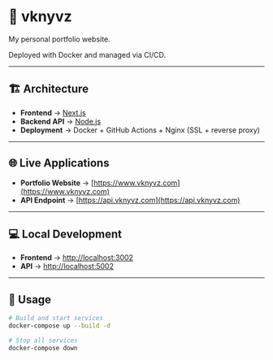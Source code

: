 # 🔧 vknyvz

My personal portfolio website. 

Deployed with Docker and managed via CI/CD.

---

## 🏗️ Architecture

- **Frontend** → [Next.js](https://nextjs.org)  
- **Backend API** → [Node.js](https://nodejs.org)  
- **Deployment** → Docker + GitHub Actions + Nginx (SSL + reverse proxy)

---

## 🌐 Live Applications

- **Portfolio Website** → [https://www.vknyvz.com](https://www.vknyvz.com)  
- **API Endpoint** → [https://api.vknyvz.com](https://api.vknyvz.com)

---

## 💻 Local Development

- **Frontend** → [http://localhost:3002](http://localhost:3002)  
- **API** → [http://localhost:5002](http://localhost:5001)  

---

## 🚀 Usage

```bash
# Build and start services
docker-compose up --build -d

# Stop all services
docker-compose down
